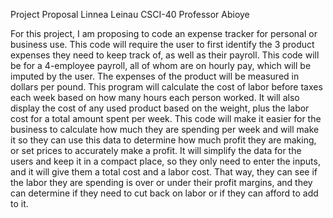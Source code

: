 
Project Proposal 
Linnea Leinau
CSCI-40
Professor Abioye 

  For this project, I am proposing to code an expense tracker for personal or business use. This code will require the user to first 
identify the 3 product expenses they need to keep track of, as well as their payroll. This code will be for a 4-employee payroll,
all of whom are on hourly pay, which will be imputed by the user. The expenses of the product will be measured in dollars per pound. 
This program will calculate the cost of labor before taxes each week based on how many hours each person worked. It will also display
the cost of any used product based on the weight, plus the labor cost for a total amount spent per week. 
  This code will make it easier for the business to calculate how much they are spending per week and will make it so they can use this
data to determine how much profit they are making, or set prices to accurately make a profit. It will simplify the data for the users 
and keep it in a compact place, so they only need to enter the inputs, and it will give them a total cost and a labor cost. That way, 
they can see if the labor they are spending is over or under their profit margins, and they can determine if they need to cut back on 
labor or if they can afford to add to it. 
